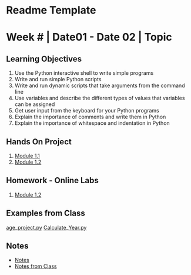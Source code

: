 # Readme Template
# Week # | Date01 - Date 02 | Topic
## Learning Objectives
1.  Use the Python interactive shell to write simple programs
2. Write and run simple Python scripts
3. Write and run dynamic scripts that take arguments from the command line
4. Use variables and describe the different types of values that variables can be assigned
5. Get user input from the keyboard for your Python programs
6. Explain the importance of comments and write them in Python
7. Explain the importance of whitespace and indentation in Python
## Hands On Project
1. [Module 1.1](HandsOn/Module1_1/Readme.md)
2. [Module 1.2](HandsOn/Module1_2/Readme.md)

## Homework - Online Labs
1. [Module 1.2](Labs/Readme.md)
## Examples from Class
[age_project.py](Notes/age_project.py)
[Calculate_Year.py](Notes/Calculate_Year.py)
## Notes
*   [Notes](Notes/Notes.md)
*   [Notes from Class](Notes/Week4_Notebook.ipynb)